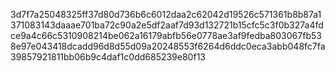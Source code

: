 3d7f7a25048325ff37d80d736b6c6012daa2c62042d19526c571361b8b87a1371083143daaae701ba72c90a2e5df2aaf7d93d132721b15cfc5c3f0b327a4fdce9a4c66c5310908214be062a16179abfb56e0778ae3af9fedba803067fb538e97e043418dcadd96d8d55d09a20248553f6264d6ddc0eca3abb048fc7fa39857921811bb06b9c4daf1c0dd685239e80f13
